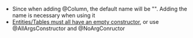 - Since when adding @Column, the default name will be "". Adding the name is necessary when using it
- [Entities/Tables must all have an empty constructor](https://stackoverflow.com/questions/25930949/deployment-of-persistenceunit-failed-close-all-factories-for-this-persist), or use @AllArgsConstructor and @NoArgConructor

